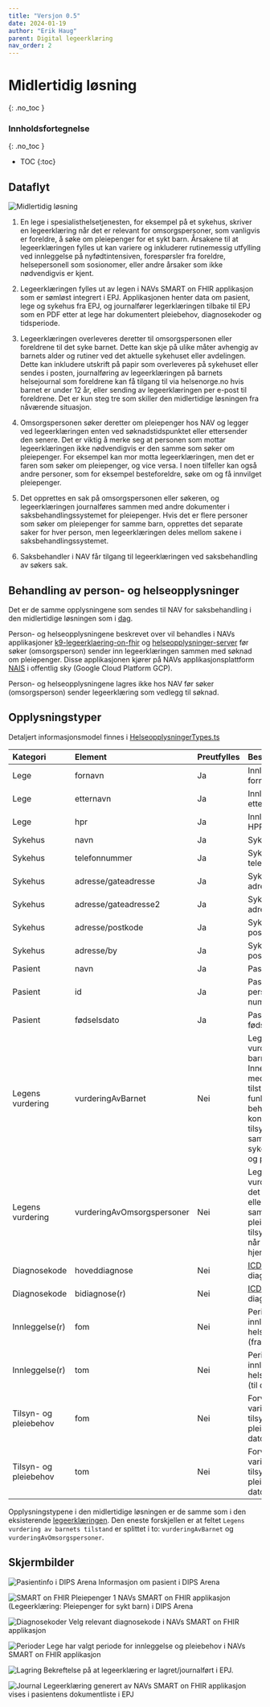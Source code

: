 ```yaml
---
title: "Versjon 0.5"
date: 2024-01-19
author: "Erik Haug"
parent: Digital legeerklæring
nav_order: 2
---
```


# Midlertidig løsning
{: .no_toc }

### Innholdsfortegnelse
{: .no_toc }

- TOC
{:toc}

## Dataflyt

![Midlertidig løsning](https://github.com/navikt/helseopplysninger-docs/assets/130694937/51e280db-f2c3-4df4-a675-19c914b4f9e4)

1. En lege i spesialisthelsetjenesten, for eksempel på et sykehus, skriver en legeerklæring når det er relevant for omsorgspersoner, som vanligvis er foreldre, å søke om pleiepenger for et sykt barn. Årsakene til at legeerklæringen fylles ut kan variere og inkluderer rutinemessig utfylling ved innleggelse på nyfødtintensiven, forespørsler fra foreldre, helsepersonell som sosionomer, eller andre årsaker som ikke nødvendigvis er kjent.

2. Legeerklæringen fylles ut av legen i NAVs SMART on FHIR applikasjon som er sømløst integrert i EPJ. Applikasjonen henter data om pasient, lege og sykehus fra EPJ, og journalfører legerklæringen tilbake til EPJ som en PDF etter at lege har dokumentert pleiebehov, diagnosekoder og tidsperiode. 

3. Legeerklæringen overleveres deretter til omsorgspersonen eller foreldrene til det syke barnet. Dette kan skje på ulike måter avhengig av barnets alder og rutiner ved det aktuelle sykehuset eller avdelingen. Dette kan inkludere utskrift på papir som overleveres på sykehuset eller sendes i posten, journalføring av legeerklæringen på barnets helsejournal som foreldrene kan få tilgang til via helsenorge.no hvis barnet er under 12 år, eller sending av legeerklæringen per e-post til foreldrene. Det er kun steg tre som skiller den midlertidige løsningen fra nåværende situasjon. 

4. Omsorgspersonen søker deretter om pleiepenger hos NAV og legger ved legeerklæringen enten ved søknadstidspunktet eller ettersender den senere. Det er viktig å merke seg at personen som mottar legeerklæringen ikke nødvendigvis er den samme som søker om pleiepenger. For eksempel kan mor motta legeerklæringen, men det er faren som søker om pleiepenger, og vice versa. I noen tilfeller kan også andre personer, som for eksempel besteforeldre, søke om og få innvilget pleiepenger.

5. Det opprettes en sak på omsorgspersonen eller søkeren, og legeerklæringen journalføres sammen med andre dokumenter i saksbehandlingssystemet for pleiepenger. Hvis det er flere personer som søker om pleiepenger for samme barn, opprettes det separate saker for hver person, men legeerklæringen deles mellom sakene i saksbehandlingssystemet.

6. Saksbehandler i NAV får tilgang til legeerklæringen ved saksbehandling av søkers sak.

## Behandling av person- og helseopplysninger
Det er de samme opplysningene som sendes til NAV for saksbehandling i den midlertidige løsningen som i [dag](as-is). 

Person- og helseopplysningene beskrevet over vil behandles i NAVs applikasjoner [k9-legeerklaering-on-fhir](https://github.com/navikt/k9-legeerklaering-on-fhir) og [helseopplysninger-server](https://github.com/navikt/helseopplysninger-server) før søker (omsorgsperson) sender inn legeerklæringen sammen med søknad om pleiepenger. Disse applikasjonen kjører på NAVs applikasjonsplattform [NAIS](https://doc.nais.io/) i offentlig sky (Google Cloud Platform GCP). 

Person- og helseopplysningene lagres ikke hos NAV før søker (omsorgsperson) sender legeerklæring som vedlegg til søknad.


## Opplysningstyper
Detaljert informasjonsmodel finnes i [HelseopplysningerTypes.ts](https://github.com/navikt/k9-legeerklaering-on-fhir/blob/main/src/integrations/helseopplysningerserver/types/HelseopplysningerTypes.ts)

| Kategori              | Element                    | Preutfylles | Beskrivelse |
|:----------------------|:---------------------------|:------------|:------------|
| Lege                  | fornavn                    | Ja          | Innlogget leges fornavn |
| Lege                  | etternavn                  | Ja          | Innlogget leges etternavn |
| Lege                  | hpr                        | Ja          | Innlogget leges HPR-nummer |
| Sykehus               | navn                       | Ja          | Sykehusets navn |
| Sykehus               | telefonnummer              | Ja          | Sykehusets telefonnummer |
| Sykehus               | adresse/gateadresse        | Ja          | Sykehusets adresse |
| Sykehus               | adresse/gateadresse2       | Ja          | Sykehusets adresse |
| Sykehus               | adresse/postkode           | Ja          | Sykehusets postnummer |
| Sykehus               | adresse/by                 | Ja          | Sykehusets poststed |
| Pasient               | navn                       | Ja          | Pasientens navn |
| Pasient               | id                         | Ja          | Pasientens person- eller d-nummer |
| Pasient               | fødselsdato                | Ja          | Pasientens fødselsdato |
| Legens vurdering      | vurderingAvBarnet          | Nei         | Legens vurdering av barnets tilstand. Inneholder medisinske tilstand, funksjonsnivå, behovet for kontinuerlig tilsyn og pleie, samt sykdomsutvikling og prognose. |
| Legens vurdering      | vurderingAvOmsorgspersoner | Nei         | Legens vurdering av om det er behov én eller to personer samtidig for å pleie og/eller ha tilsyn med barnet når barnet er hjemme. |
| Diagnosekode          | hoveddiagnose              | Nei         | [ICD-10](https://www.ehelse.no/kodeverk-og-terminologi/ICD-10-og-ICD-11) diagnosekode. |
| Diagnosekode          | bidiagnose(r)              | Nei         | [ICD-10](https://www.ehelse.no/kodeverk-og-terminologi/ICD-10-og-ICD-11) diagnosekoder. |
| Innleggelse(r)        | fom                        | Nei         | Periode(r) for innleggelse(r) på helseinstitusjon (fra dato)  |
| Innleggelse(r)        | tom                        | Nei         | Periode(r) for innleggelse(r) på helseinstitusjon (til dato)  | 
| Tilsyn- og pleiebehov | fom                        | Nei         | Forventet varighet på tilsyns- og pleiebehovet (fra dato) |
| Tilsyn- og pleiebehov | tom                        | Nei         | Forventet varighet på tilsyns- og pleiebehovet (till dato) |

Opplysningstypene i den midlertidige løsningen er de samme som i den eksisterende [legeerklæringen](as-is/#legeerklæring). Den eneste forskjellen er at feltet `Legens vurdering av barnets tilstand` er splittet i to: `vurderingAvBarnet` og `vurderingAvOmsorgspersoner`.

## Skjermbilder

![Pasientinfo i DIPS Arena](https://github.com/navikt/helseopplysninger-docs/assets/130694937/291f65b4-1d73-4cef-b426-df3e774e60ae)
Informasjon om pasient i DIPS Arena

![SMART on FHIR Pleiepenger 1](https://github.com/navikt/helseopplysninger-docs/assets/130694937/fda51899-785f-4ad1-a246-b6b07298e987)
NAVs SMART on FHIR applikasjon (Legeerklæring: Pleiepenger for sykt barn) i DIPS Arena

![Diagnosekoder](https://github.com/navikt/helseopplysninger-docs/assets/130694937/c412d360-71cc-4f70-a12d-5a31b70e1de4)
Velg relevant diagnosekode i NAVs SMART on FHIR applikasjon

![Perioder](https://github.com/navikt/helseopplysninger-docs/assets/130694937/652c167e-1e88-4f55-8416-ee71a6624e52)
Lege har valgt periode for innleggelse og pleiebehov i NAVs SMART on FHIR applikasjon

![Lagring](https://github.com/navikt/helseopplysninger-docs/assets/130694937/5bcc456c-c377-4c36-9e06-0683aa21e5a3)
Bekreftelse på at legeerklæring er lagret/journalført i EPJ.

![Journal](https://github.com/navikt/helseopplysninger-docs/assets/130694937/4bd531b5-cd76-4ade-b941-cf4ca12b6b92)
Legeerklæring generert av NAVs SMART on FHIR applikasjon vises i pasientens dokumentliste i EPJ
